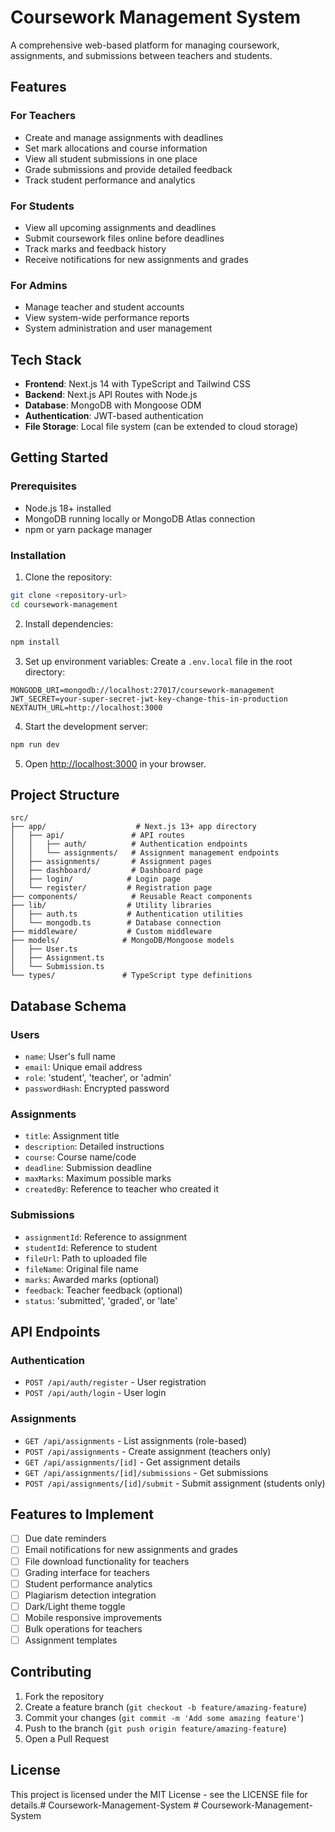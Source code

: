 # Coursework Management System

A comprehensive web-based platform for managing coursework, assignments, and submissions between teachers and students.

## Features

### For Teachers
- Create and manage assignments with deadlines
- Set mark allocations and course information
- View all student submissions in one place
- Grade submissions and provide detailed feedback
- Track student performance and analytics

### For Students
- View all upcoming assignments and deadlines
- Submit coursework files online before deadlines
- Track marks and feedback history
- Receive notifications for new assignments and grades

### For Admins
- Manage teacher and student accounts
- View system-wide performance reports
- System administration and user management

## Tech Stack

- **Frontend**: Next.js 14 with TypeScript and Tailwind CSS
- **Backend**: Next.js API Routes with Node.js
- **Database**: MongoDB with Mongoose ODM
- **Authentication**: JWT-based authentication
- **File Storage**: Local file system (can be extended to cloud storage)

## Getting Started

### Prerequisites

- Node.js 18+ installed
- MongoDB running locally or MongoDB Atlas connection
- npm or yarn package manager

### Installation

1. Clone the repository:
```bash
git clone <repository-url>
cd coursework-management
```

2. Install dependencies:
```bash
npm install
```

3. Set up environment variables:
Create a `.env.local` file in the root directory:
```env
MONGODB_URI=mongodb://localhost:27017/coursework-management
JWT_SECRET=your-super-secret-jwt-key-change-this-in-production
NEXTAUTH_URL=http://localhost:3000
```

4. Start the development server:
```bash
npm run dev
```

5. Open [http://localhost:3000](http://localhost:3000) in your browser.

## Project Structure

```
src/
├── app/                    # Next.js 13+ app directory
│   ├── api/               # API routes
│   │   ├── auth/          # Authentication endpoints
│   │   └── assignments/   # Assignment management endpoints
│   ├── assignments/       # Assignment pages
│   ├── dashboard/         # Dashboard page
│   ├── login/            # Login page
│   └── register/         # Registration page
├── components/            # Reusable React components
├── lib/                  # Utility libraries
│   ├── auth.ts           # Authentication utilities
│   └── mongodb.ts        # Database connection
├── middleware/           # Custom middleware
├── models/              # MongoDB/Mongoose models
│   ├── User.ts
│   ├── Assignment.ts
│   └── Submission.ts
└── types/               # TypeScript type definitions
```

## Database Schema

### Users
- `name`: User's full name
- `email`: Unique email address
- `role`: 'student', 'teacher', or 'admin'
- `passwordHash`: Encrypted password

### Assignments
- `title`: Assignment title
- `description`: Detailed instructions
- `course`: Course name/code
- `deadline`: Submission deadline
- `maxMarks`: Maximum possible marks
- `createdBy`: Reference to teacher who created it

### Submissions
- `assignmentId`: Reference to assignment
- `studentId`: Reference to student
- `fileUrl`: Path to uploaded file
- `fileName`: Original file name
- `marks`: Awarded marks (optional)
- `feedback`: Teacher feedback (optional)
- `status`: 'submitted', 'graded', or 'late'

## API Endpoints

### Authentication
- `POST /api/auth/register` - User registration
- `POST /api/auth/login` - User login

### Assignments
- `GET /api/assignments` - List assignments (role-based)
- `POST /api/assignments` - Create assignment (teachers only)
- `GET /api/assignments/[id]` - Get assignment details
- `GET /api/assignments/[id]/submissions` - Get submissions
- `POST /api/assignments/[id]/submit` - Submit assignment (students only)

## Features to Implement

- [ ] Due date reminders
- [ ] Email notifications for new assignments and grades
- [ ] File download functionality for teachers
- [ ] Grading interface for teachers
- [ ] Student performance analytics
- [ ] Plagiarism detection integration
- [ ] Dark/Light theme toggle
- [ ] Mobile responsive improvements
- [ ] Bulk operations for teachers
- [ ] Assignment templates

## Contributing

1. Fork the repository
2. Create a feature branch (`git checkout -b feature/amazing-feature`)
3. Commit your changes (`git commit -m 'Add some amazing feature'`)
4. Push to the branch (`git push origin feature/amazing-feature`)
5. Open a Pull Request

## License

This project is licensed under the MIT License - see the LICENSE file for details.#   C o u r s e w o r k - M a n a g e m e n t - S y s t e m  
 #   C o u r s e w o r k - M a n a g e m e n t - S y s t e m  
 